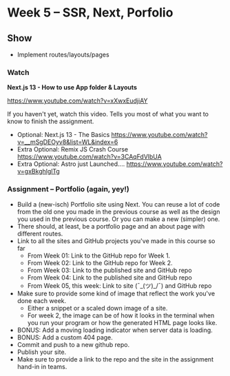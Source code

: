 # Week 5 – SSR, Next, Porfolio

## Show

* Implement routes/layouts/pages

### Watch

**Next.js 13 - How to use App folder & Layouts**

 https://www.youtube.com/watch?v=xXwxEudjiAY

If you haven't yet, watch this video. Tells you most of what you want to know to
finish the assignment.

* Optional: Next.js 13 - The Basics https://www.youtube.com/watch?v=__mSgDEOyv8&list=WL&index=6
* Extra Optional: Remix JS Crash Course https://www.youtube.com/watch?v=3CAqFdVlbUA
* Extra Optional: Astro just Launched....  https://www.youtube.com/watch?v=gxBkghlglTg

### Assignment – Portfolio (again, yey!)

* Build a (new-isch) Portfolio site using Next. You can reuse a lot of code from
  the old one you made in the previous course as well as the design you used
  in the previous course. Or you can make a new (simpler) one.
* There should, at least, be a portfolio page and an about page with different
  routes.
* Link to all the sites and GitHub projects you've made in this course so far
  * From Week 01: Link to the GitHub repo for Week 1.
  * From Week 02: Link to the GitHub repo for Week 2.
  * From Week 03: Link to the published site and GitHub repo
  * From Week 04: Link to the published site and GitHub repo
  * From Week 05, this week: Link to site (¯\_(ツ)_/¯) and GitHub repo
* Make sure to provide some kind of image that reflect the work you've done each
  week.
    * Either a snippet or a scaled down image of a site.
    * For week 2, the image can be of how it looks in the terminal when you run
      your program or how the generated HTML page looks like.
* BONUS: Add a moving loading indicator when server data is loading.
* BONUS: Add a custom 404 page.
* Commit and push to a new github repo.
* Publish your site.
* Make sure to provide a link to the repo and the site in the assignment hand-in
  in teams.
